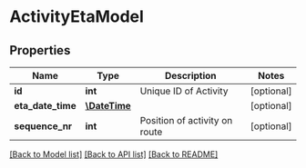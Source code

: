 # ActivityEtaModel

## Properties
Name | Type | Description | Notes
------------ | ------------- | ------------- | -------------
**id** | **int** | Unique ID of Activity | [optional] 
**eta_date_time** | [**\DateTime**](\DateTime.md) |  | [optional] 
**sequence_nr** | **int** | Position of activity on route | [optional] 

[[Back to Model list]](../README.md#documentation-for-models) [[Back to API list]](../README.md#documentation-for-api-endpoints) [[Back to README]](../README.md)


